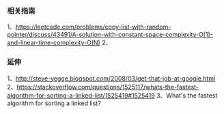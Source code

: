 

### 相关指南
1、https://leetcode.com/problems/copy-list-with-random-pointer/discuss/43491/A-solution-with-constant-space-complexity-O(1)-and-linear-time-complexity-O(N)
2、


### 延伸
1、http://steve-yegge.blogspot.com/2008/03/get-that-job-at-google.html
2、https://stackoverflow.com/questions/1525117/whats-the-fastest-algorithm-for-sorting-a-linked-list/1525419#1525419
3、What's the fastest algorithm for sorting a linked list?